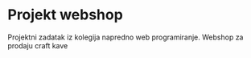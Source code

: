 # Projekt webshop
 Projektni zadatak iz kolegija napredno web programiranje. Webshop za prodaju craft kave
